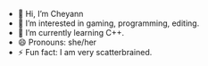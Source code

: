 - 👋 Hi, I’m Cheyann
- 👀 I’m interested in gaming, programming, editing.
- 🌱 I’m currently learning C++.
- 😄 Pronouns: she/her
- ⚡ Fun fact: I am very scatterbrained.

<!---
CKing2021/CKing2021 is a ✨ special ✨ repository because its `README.md` (this file) appears on your GitHub profile.
You can click the Preview link to take a look at your changes.
--->
